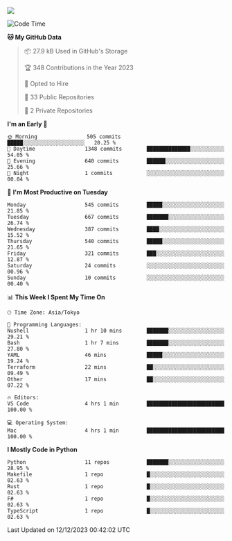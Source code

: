 ![](https://komarev.com/ghpvc/?username=kitagawa-hr)

<!--START_SECTION:waka-->
![Code Time](http://img.shields.io/badge/Code%20Time-749%20hrs%2054%20mins-blue)

**🐱 My GitHub Data** 

> 📦 27.9 kB Used in GitHub's Storage 
 > 
> 🏆 348 Contributions in the Year 2023
 > 
> 💼 Opted to Hire
 > 
> 📜 33 Public Repositories 
 > 
> 🔑 2 Private Repositories 
 > 
**I'm an Early 🐤** 

```text
🌞 Morning                505 commits         █████░░░░░░░░░░░░░░░░░░░░   20.25 % 
🌆 Daytime                1348 commits        ██████████████░░░░░░░░░░░   54.05 % 
🌃 Evening                640 commits         ██████░░░░░░░░░░░░░░░░░░░   25.66 % 
🌙 Night                  1 commits           ░░░░░░░░░░░░░░░░░░░░░░░░░   00.04 % 
```
📅 **I'm Most Productive on Tuesday** 

```text
Monday                   545 commits         █████░░░░░░░░░░░░░░░░░░░░   21.85 % 
Tuesday                  667 commits         ███████░░░░░░░░░░░░░░░░░░   26.74 % 
Wednesday                387 commits         ████░░░░░░░░░░░░░░░░░░░░░   15.52 % 
Thursday                 540 commits         █████░░░░░░░░░░░░░░░░░░░░   21.65 % 
Friday                   321 commits         ███░░░░░░░░░░░░░░░░░░░░░░   12.87 % 
Saturday                 24 commits          ░░░░░░░░░░░░░░░░░░░░░░░░░   00.96 % 
Sunday                   10 commits          ░░░░░░░░░░░░░░░░░░░░░░░░░   00.40 % 
```


📊 **This Week I Spent My Time On** 

```text
🕑︎ Time Zone: Asia/Tokyo

💬 Programming Languages: 
Nushell                  1 hr 10 mins        ███████░░░░░░░░░░░░░░░░░░   29.21 % 
Bash                     1 hr 7 mins         ███████░░░░░░░░░░░░░░░░░░   27.80 % 
YAML                     46 mins             █████░░░░░░░░░░░░░░░░░░░░   19.24 % 
Terraform                22 mins             ██░░░░░░░░░░░░░░░░░░░░░░░   09.49 % 
Other                    17 mins             ██░░░░░░░░░░░░░░░░░░░░░░░   07.22 % 

🔥 Editors: 
VS Code                  4 hrs 1 min         █████████████████████████   100.00 % 

💻 Operating System: 
Mac                      4 hrs 1 min         █████████████████████████   100.00 % 
```

**I Mostly Code in Python** 

```text
Python                   11 repos            ███████░░░░░░░░░░░░░░░░░░   28.95 % 
Makefile                 1 repo              █░░░░░░░░░░░░░░░░░░░░░░░░   02.63 % 
Rust                     1 repo              █░░░░░░░░░░░░░░░░░░░░░░░░   02.63 % 
F#                       1 repo              █░░░░░░░░░░░░░░░░░░░░░░░░   02.63 % 
TypeScript               1 repo              █░░░░░░░░░░░░░░░░░░░░░░░░   02.63 % 
```




 Last Updated on 12/12/2023 00:42:02 UTC
<!--END_SECTION:waka-->

